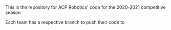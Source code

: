 This is the repository for ACP Robotics' code for the 2020-2021 competitive season

Each team has a respective branch to push their code to
